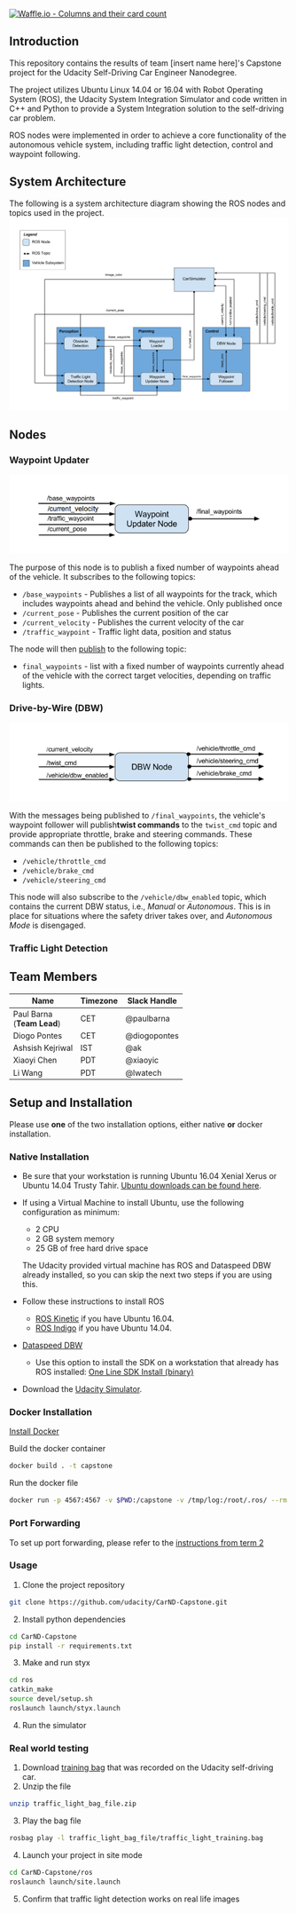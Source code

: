 [![Waffle.io - Columns and their card count](https://badge.waffle.io/paulbarna/CarND-Capstone.svg?columns=all)](https://waffle.io/paulbarna/CarND-Capstone)

## Introduction

This repository contains the results of team [insert name here]'s Capstone project for the Udacity Self-Driving Car Engineer Nanodegree.

The project utilizes Ubuntu Linux 14.04 or 16.04 with Robot Operating System (ROS), the Udacity System Integration Simulator and code written in C++ and Python to provide a System Integration solution to the self-driving car problem.

ROS nodes were implemented in order to achieve a core functionality of the autonomous vehicle system, including traffic light detection, control and waypoint following.

## System Architecture

The following is a system architecture diagram showing the ROS nodes and topics used in the project.
![ROSdiagram](imgs/ROSdiagram.png)
## Nodes

### Waypoint Updater

![Waypoint Updater](imgs/waypoint-updater-ros-graph.png)

The purpose of this node is to publish a fixed number of waypoints ahead of the vehicle. It subscribes to the following topics:

* `/base_waypoints` - Publishes a list of all waypoints for the track, which includes waypoints ahead and behind the vehicle. Only published once
* `/current_pose` - Publishes the current position of the car
* `/current_velocity` - Publishes the current velocity of the car
* `/traffic_waypoint` - Traffic light data, position and status

The node will then [publish](http://wiki.ros.org/roscpp/Overview/Publishers%20and%20Subscribers) to the following topic:

* `final_waypoints` - list with a fixed number of waypoints currently ahead of the vehicle with the correct target velocities, depending on traffic lights.

### Drive-by-Wire (DBW)

![DBW Node](imgs/dbw-node-ros-graph.png)

With the messages being published to `/final_waypoints`, the vehicle's waypoint follower will publish**twist commands** to the `twist_cmd` topic and provide appropriate throttle, brake and steering commands. These commands can then be published to the following topics:

* `/vehicle/throttle_cmd`
* `/vehicle/brake_cmd`
* `/vehicle/steering_cmd`

This node will also subscribe to the `/vehicle/dbw_enabled` topic, which contains the current DBW status, i.e., *Manual* or *Autonomous*. This is in place for situations where the safety driver takes over, and *Autonomous Mode* is disengaged. 

### Traffic Light Detection

## Team Members

|     Name    |      Timezone     |     Slack Handle     |
|-------------|-------------------|------------------|
| Paul Barna <br> (**Team Lead**) | CET | @paulbarna | 
| Diogo Pontes | CET | @diogopontes |
| Ashsish Kejriwal | IST | @ak |
| Xiaoyi Chen | PDT | @xiaoyic |
| Li Wang | PDT | @lwatech |

## Setup and Installation

Please use **one** of the two installation options, either native **or** docker installation.

### Native Installation

* Be sure that your workstation is running Ubuntu 16.04 Xenial Xerus or Ubuntu 14.04 Trusty Tahir. [Ubuntu downloads can be found here](https://www.ubuntu.com/download/desktop).
* If using a Virtual Machine to install Ubuntu, use the following configuration as minimum:
  * 2 CPU
  * 2 GB system memory
  * 25 GB of free hard drive space

  The Udacity provided virtual machine has ROS and Dataspeed DBW already installed, so you can skip the next two steps if you are using this.

* Follow these instructions to install ROS
  * [ROS Kinetic](http://wiki.ros.org/kinetic/Installation/Ubuntu) if you have Ubuntu 16.04.
  * [ROS Indigo](http://wiki.ros.org/indigo/Installation/Ubuntu) if you have Ubuntu 14.04.
* [Dataspeed DBW](https://bitbucket.org/DataspeedInc/dbw_mkz_ros)
  * Use this option to install the SDK on a workstation that already has ROS installed: [One Line SDK Install (binary)](https://bitbucket.org/DataspeedInc/dbw_mkz_ros/src/81e63fcc335d7b64139d7482017d6a97b405e250/ROS_SETUP.md?fileviewer=file-view-default)
* Download the [Udacity Simulator](https://github.com/udacity/CarND-Capstone/releases).

### Docker Installation
[Install Docker](https://docs.docker.com/engine/installation/)

Build the docker container
```bash
docker build . -t capstone
```

Run the docker file
```bash
docker run -p 4567:4567 -v $PWD:/capstone -v /tmp/log:/root/.ros/ --rm -it capstone
```

### Port Forwarding
To set up port forwarding, please refer to the [instructions from term 2](https://classroom.udacity.com/nanodegrees/nd013/parts/40f38239-66b6-46ec-ae68-03afd8a601c8/modules/0949fca6-b379-42af-a919-ee50aa304e6a/lessons/f758c44c-5e40-4e01-93b5-1a82aa4e044f/concepts/16cf4a78-4fc7-49e1-8621-3450ca938b77)

### Usage

1. Clone the project repository
```bash
git clone https://github.com/udacity/CarND-Capstone.git
```

2. Install python dependencies
```bash
cd CarND-Capstone
pip install -r requirements.txt
```
3. Make and run styx
```bash
cd ros
catkin_make
source devel/setup.sh
roslaunch launch/styx.launch
```
4. Run the simulator

### Real world testing
1. Download [training bag](https://s3-us-west-1.amazonaws.com/udacity-selfdrivingcar/traffic_light_bag_file.zip) that was recorded on the Udacity self-driving car.
2. Unzip the file
```bash
unzip traffic_light_bag_file.zip
```
3. Play the bag file
```bash
rosbag play -l traffic_light_bag_file/traffic_light_training.bag
```
4. Launch your project in site mode
```bash
cd CarND-Capstone/ros
roslaunch launch/site.launch
```
5. Confirm that traffic light detection works on real life images

